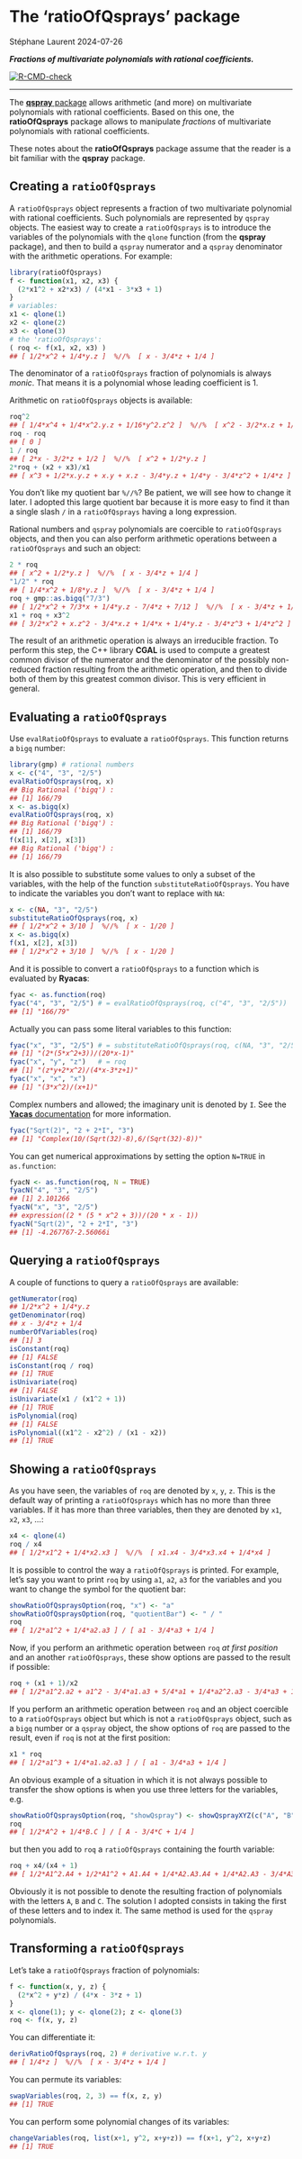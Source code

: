 The ‘ratioOfQsprays’ package
================
Stéphane Laurent
2024-07-26

***Fractions of multivariate polynomials with rational coefficients.***

<!-- badges: start -->

[![R-CMD-check](https://github.com/stla/ratioOfQsprays/actions/workflows/R-CMD-check.yaml/badge.svg)](https://github.com/stla/ratioOfQsprays/actions/workflows/R-CMD-check.yaml)
<!-- badges: end -->

------------------------------------------------------------------------

The [**qspray** package](https://github.com/stla/qspray) allows
arithmetic (and more) on multivariate polynomials with rational
coefficients. Based on this one, the **ratioOfQsprays** package allows
to manipulate *fractions* of multivariate polynomials with rational
coefficients.

These notes about the **ratioOfQsprays** package assume that the reader
is a bit familiar with the **qspray** package.

## Creating a `ratioOfQsprays`

A `ratioOfQsprays` object represents a fraction of two multivariate
polynomial with rational coefficients. Such polynomials are represented
by `qspray` objects. The easiest way to create a `ratioOfQsprays` is to
introduce the variables of the polynomials with the `qlone` function
(from the **qspray** package), and then to build a `qspray` numerator
and a `qspray` denominator with the arithmetic operations. For example:

``` r
library(ratioOfQsprays)
f <- function(x1, x2, x3) {
  (2*x1^2 + x2*x3) / (4*x1 - 3*x3 + 1)
}
# variables:
x1 <- qlone(1)
x2 <- qlone(2)
x3 <- qlone(3)
# the 'ratioOfQsprays':
( roq <- f(x1, x2, x3) )
## [ 1/2*x^2 + 1/4*y.z ]  %//%  [ x - 3/4*z + 1/4 ]
```

The denominator of a `ratioOfQsprays` fraction of polynomials is always
*monic*. That means it is a polynomial whose leading coefficient is 1.

Arithmetic on `ratioOfQsprays` objects is available:

``` r
roq^2
## [ 1/4*x^4 + 1/4*x^2.y.z + 1/16*y^2.z^2 ]  %//%  [ x^2 - 3/2*x.z + 1/2*x + 9/16*z^2 - 3/8*z + 1/16 ]
roq - roq
## [ 0 ]
1 / roq
## [ 2*x - 3/2*z + 1/2 ]  %//%  [ x^2 + 1/2*y.z ]
2*roq + (x2 + x3)/x1
## [ x^3 + 1/2*x.y.z + x.y + x.z - 3/4*y.z + 1/4*y - 3/4*z^2 + 1/4*z ]  %//%  [ x^2 - 3/4*x.z + 1/4*x ]
```

You don’t like my quotient bar `%//%`? Be patient, we will see how to
change it later. I adopted this large quotient bar because it is more
easy to find it than a single slash `/` in a `ratioOfQsprays` having a
long expression.

Rational numbers and `qspray` polynomials are coercible to
`ratioOfQsprays` objects, and then you can also perform arithmetic
operations between a `ratioOfQsprays` and such an object:

``` r
2 * roq
## [ x^2 + 1/2*y.z ]  %//%  [ x - 3/4*z + 1/4 ]
"1/2" * roq
## [ 1/4*x^2 + 1/8*y.z ]  %//%  [ x - 3/4*z + 1/4 ]
roq + gmp::as.bigq("7/3") 
## [ 1/2*x^2 + 7/3*x + 1/4*y.z - 7/4*z + 7/12 ]  %//%  [ x - 3/4*z + 1/4 ]
x1 + roq + x3^2
## [ 3/2*x^2 + x.z^2 - 3/4*x.z + 1/4*x + 1/4*y.z - 3/4*z^3 + 1/4*z^2 ]  %//%  [ x - 3/4*z + 1/4 ]
```

The result of an arithmetic operation is always an irreducible fraction.
To perform this step, the C++ library **CGAL** is used to compute a
greatest common divisor of the numerator and the denominator of the
possibly non-reduced fraction resulting from the arithmetic operation,
and then to divide both of them by this greatest common divisor. This is
very efficient in general.

## Evaluating a `ratioOfQsprays`

Use `evalRatioOfQsprays` to evaluate a `ratioOfQsprays`. This function
returns a `bigq` number:

``` r
library(gmp) # rational numbers
x <- c("4", "3", "2/5")
evalRatioOfQsprays(roq, x)
## Big Rational ('bigq') :
## [1] 166/79
x <- as.bigq(x)
evalRatioOfQsprays(roq, x)
## Big Rational ('bigq') :
## [1] 166/79
f(x[1], x[2], x[3])
## Big Rational ('bigq') :
## [1] 166/79
```

It is also possible to substitute some values to only a subset of the
variables, with the help of the function `substituteRatioOfQsprays`. You
have to indicate the variables you don’t want to replace with `NA`:

``` r
x <- c(NA, "3", "2/5")
substituteRatioOfQsprays(roq, x)
## [ 1/2*x^2 + 3/10 ]  %//%  [ x - 1/20 ]
x <- as.bigq(x)
f(x1, x[2], x[3])
## [ 1/2*x^2 + 3/10 ]  %//%  [ x - 1/20 ]
```

And it is possible to convert a `ratioOfQsprays` to a function which is
evaluated by **Ryacas**:

``` r
fyac <- as.function(roq)
fyac("4", "3", "2/5") # = evalRatioOfQsprays(roq, c("4", "3", "2/5"))
## [1] "166/79"
```

Actually you can pass some literal variables to this function:

``` r
fyac("x", "3", "2/5") # = substituteRatioOfQsprays(roq, c(NA, "3", "2/5"))
## [1] "(2*(5*x^2+3))/(20*x-1)"
fyac("x", "y", "z")   # = roq
## [1] "(z*y+2*x^2)/(4*x-3*z+1)"
fyac("x", "x", "x")
## [1] "(3*x^2)/(x+1)"
```

Complex numbers and allowed; the imaginary unit is denoted by `I`. See
the [**Yacas** documentation](https://yacas.readthedocs.io/en/latest/)
for more information.

``` r
fyac("Sqrt(2)", "2 + 2*I", "3")
## [1] "Complex(10/(Sqrt(32)-8),6/(Sqrt(32)-8))"
```

You can get numerical approximations by setting the option `N=TRUE` in
`as.function`:

``` r
fyacN <- as.function(roq, N = TRUE)
fyacN("4", "3", "2/5") 
## [1] 2.101266
fyacN("x", "3", "2/5")
## expression((2 * (5 * x^2 + 3))/(20 * x - 1))
fyacN("Sqrt(2)", "2 + 2*I", "3")
## [1] -4.267767-2.56066i
```

## Querying a `ratioOfQsprays`

A couple of functions to query a `ratioOfQsprays` are available:

``` r
getNumerator(roq)
## 1/2*x^2 + 1/4*y.z
getDenominator(roq)
## x - 3/4*z + 1/4
numberOfVariables(roq)
## [1] 3
isConstant(roq)
## [1] FALSE
isConstant(roq / roq)
## [1] TRUE
isUnivariate(roq)
## [1] FALSE
isUnivariate(x1 / (x1^2 + 1))
## [1] TRUE
isPolynomial(roq)
## [1] FALSE
isPolynomial((x1^2 - x2^2) / (x1 - x2))
## [1] TRUE
```

## Showing a `ratioOfQsprays`

As you have seen, the variables of `roq` are denoted by `x`, `y`, `z`.
This is the default way of printing a `ratioOfQsprays` which has no more
than three variables. If it has more than three variables, then they are
denoted by `x1`, `x2`, `x3`, …:

``` r
x4 <- qlone(4)
roq / x4
## [ 1/2*x1^2 + 1/4*x2.x3 ]  %//%  [ x1.x4 - 3/4*x3.x4 + 1/4*x4 ]
```

It is possible to control the way a `ratioOfQsprays` is printed. For
example, let’s say you want to print `roq` by using `a1`, `a2`, `a3` for
the variables and you want to change the symbol for the quotient bar:

``` r
showRatioOfQspraysOption(roq, "x") <- "a"
showRatioOfQspraysOption(roq, "quotientBar") <- " / " 
roq
## [ 1/2*a1^2 + 1/4*a2.a3 ] / [ a1 - 3/4*a3 + 1/4 ]
```

Now, if you perform an arithmetic operation between `roq` *at first
position* and an another `ratioOfQsprays`, these show options are passed
to the result if possible:

``` r
roq + (x1 + 1)/x2
## [ 1/2*a1^2.a2 + a1^2 - 3/4*a1.a3 + 5/4*a1 + 1/4*a2^2.a3 - 3/4*a3 + 1/4 ] / [ a1.a2 - 3/4*a2.a3 + 1/4*a2 ]
```

If you perform an arithmetic operation between `roq` and an object
coercible to a `ratioOfQsprays` object but which is not a
`ratioOfQsprays` object, such as a `bigq` number or a `qspray` object,
the show options of `roq` are passed to the result, even if `roq` is not
at the first position:

``` r
x1 * roq
## [ 1/2*a1^3 + 1/4*a1.a2.a3 ] / [ a1 - 3/4*a3 + 1/4 ]
```

An obvious example of a situation in which it is not always possible to
transfer the show options is when you use three letters for the
variables, e.g.

``` r
showRatioOfQspraysOption(roq, "showQspray") <- showQsprayXYZ(c("A", "B", "C"))
roq
## [ 1/2*A^2 + 1/4*B.C ] / [ A - 3/4*C + 1/4 ]
```

but then you add to `roq` a `ratioOfQsprays` containing the fourth
variable:

``` r
roq + x4/(x4 + 1)
## [ 1/2*A1^2.A4 + 1/2*A1^2 + A1.A4 + 1/4*A2.A3.A4 + 1/4*A2.A3 - 3/4*A3.A4 + 1/4*A4 ] / [ A1.A4 + A1 - 3/4*A3.A4 - 3/4*A3 + 1/4*A4 + 1/4 ]
```

Obviously it is not possible to denote the resulting fraction of
polynomials with the letters `A`, `B` and `C`. The solution I adopted
consists in taking the first of these letters and to index it. The same
method is used for the `qspray` polynomials.

## Transforming a `ratioOfQsprays`

Let’s take a `ratioOfQsprays` fraction of polynomials:

``` r
f <- function(x, y, z) {
  (2*x^2 + y*z) / (4*x - 3*z + 1)
}
x <- qlone(1); y <- qlone(2); z <- qlone(3)
roq <- f(x, y, z)
```

You can differentiate it:

``` r
derivRatioOfQsprays(roq, 2) # derivative w.r.t. y
## [ 1/4*z ]  %//%  [ x - 3/4*z + 1/4 ]
```

You can permute its variables:

``` r
swapVariables(roq, 2, 3) == f(x, z, y)
## [1] TRUE
```

You can perform some polynomial changes of its variables:

``` r
changeVariables(roq, list(x+1, y^2, x+y+z)) == f(x+1, y^2, x+y+z)
## [1] TRUE
```
